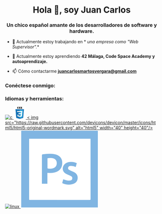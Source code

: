 <h1 align="center">Hola 👋, soy Juan Carlos</h1>
<h3 align="center">Un chico español amante de los desarrolladores de software y hardware.</h3>

- 🔭 Actualmente estoy trabajando en * *una empresa como "Web Supervisor".**

- 🌱 Actualmente estoy aprendiendo **42 Málaga, Code Space Academy y autoaprendizaje.**

- 📫 Cómo contactarme **juancarlosmartosvergara@gmail.com**

<h3 align= "left">Conéctese conmigo:</h3>
<p align="left">
</p>

<h3 align="left">Idiomas y herramientas:</h3>
<p align="left"> <a href="https://www.cprogramming.com/" target="_blank" rel="noreferrer"> <img src="https://raw.githubusercontent.com/ devicons/devicon/master/icons/c/c-original.svg" alt="c" width="40" height="40"/> </a> <a href="https://www.w3schools. com/css/" target="_blank" rel="noreferrer"> <img src="https://raw.githubusercontent.com/devicons/devicon/master/icons/css3/css3-original-wordmark.svg" alt ="css3" width="40" height="40"/> </a> <a href="https://www.w3.org/html/" target="_blank" rel="noreferrer"> < img src="https://raw.githubusercontent.com/devicons/devicon/master/icons/html5/html5-original-wordmark.svg" alt="html5" width="40" height="40"/> </a> <a href ="https://www.linux.org/" target="_blank" rel="noreferrer"> <img src="https://raw.githubusercontent.com/devicons/devicon/master/icons/linux/linux -original.svg" alt="linux" width="40" height="40"/> </a> <a href="https://www.photoshop.com/en" target="_blank" rel= "noreferrer"> <img src="https://raw.githubusercontent.com/devicons/devicon/master/icons/photoshop/photoshop-line.svg" alt="photoshop" ancho="40" altura="40"/> </a> </p>
